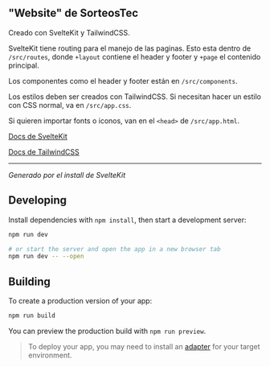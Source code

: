 ## "Website" de SorteosTec

Creado con SvelteKit y TailwindCSS.

SvelteKit tiene routing para el manejo de las paginas.
Esto esta dentro de `/src/routes`, donde `+layout` contiene el header y footer y `+page` el contenido principal.

Los componentes como el header y footer están en `/src/components`.

Los estilos deben ser creados con TailwindCSS. Si necesitan hacer un estilo con CSS normal, va en `/src/app.css`.

Si quieren importar fonts o iconos, van en el `<head>` de `/src/app.html`.

[Docs de SvelteKit](https://kit.svelte.dev/docs/project-structure)

[Docs de TailwindCSS](https://tailwindcss.com/docs/utility-first)

---

_Generado por el install de SvelteKit_

## Developing

Install dependencies with `npm install`, then start a development server:

```bash
npm run dev

# or start the server and open the app in a new browser tab
npm run dev -- --open
```

## Building

To create a production version of your app:

```bash
npm run build
```

You can preview the production build with `npm run preview`.

> To deploy your app, you may need to install an [adapter](https://kit.svelte.dev/docs/adapters) for your target environment.
